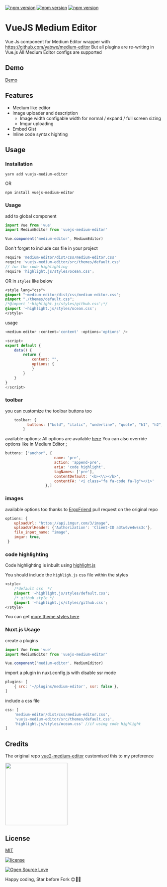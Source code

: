 [![npm version](https://badge.fury.io/js/vuejs-medium-editor.svg)](https://github.com/manuelgeek/vuejs-medium-editor)  [![npm version](https://badgen.net/npm/dt/vuejs-medium-editor)](https://github.com/manuelgeek/vuejs-medium-editor) [![npm version](https://badgen.net/npm/license/lodash)](https://github.com/manuelgeek/vuejs-medium-editor)
# VueJS Medium Editor

Vue Js component for Medium Editor wrapper with https://github.com/yabwe/medium-editor
But all plugins are re-writing in Vue.js
All Medium Editor configs are supported

## Demo
[Demo](https://manuelgeek.github.io/vuejs-medium-editor/)

## Features
- Medium like editor
- Image uploader and description
    - Image width configable width for normal / expand / full screen sizing
    - Imgur uploading 
- Embed Gist
- Inline code syntax highting

## Usage

### Installation

```
yarn add vuejs-medium-editor
```
OR 

```
npm install vuejs-medium-editor
```

### Usage

add to global component

```js
import Vue from 'vue'
import MediumEditor from 'vuejs-medium-editor'

Vue.component('medium-editor', MediumEditor)
```

Don't forget to include css file in your project
```js
require 'medium-editor/dist/css/medium-editor.css'
require 'vuejs-medium-editor/src/themes/default.css'
// for the code highlighting
require 'highlight.js/styles/ocean.css';
```
OR in `styles` like below

```css
<style lang="css">
@import "~medium-editor/dist/css/medium-editor.css";
@import "./themes/default.css";
/*@import '~highlight.js/styles/github.css';*/
@import '~highlight.js/styles/ocean.css';
</style>
```

usage

```js
<medium-editor :content='content' :options='options' />

<script>
export default {
    data() {
        return {
            content: "",
            options: {
            }
        }
    }
}
</script>
```
### toolbar
you can customize the toolbar buttons too 

```js
    toolbar: {
          buttons: ["bold", "italic", "underline", "quote", "h1", "h2", "h3", 'pre', 'unorderedlist']
        }
```
available options: All options are available [here](https://github.com/yabwe/medium-editor#mediumeditor-options)
You can also override options like in Medium Editor ;
 ```js
 buttons: ["anchor", {
                       name: 'pre',
                       action: 'append-pre',
                       aria: 'code highlight',
                       tagNames: ['pre'],
                       contentDefault: '<b><\\></b>',
                       contentFA: '<i class="fa fa-code fa-lg"></i>'
                   },]

 ```

### images

available options too thanks to [ErgoFriend](https://github.com/ErgoFriend) pull request on the original repo

```js
options: {
    uploadUrl: "https://api.imgur.com/3/image",
    uploadUrlHeader: {'Authorization': 'Client-ID a3tw6ve4wss3c'},
    file_input_name: "image",
    imgur: true,
 }

```

### code highlighting
Code highlighting is inbuilt using [highlight.js](https://github.com/highlightjs/highlight.js)

You should include the `highligh.js` css file within the styles
```css
<style>
    /*default css  */
    @import '~highlight.js/styles/default.css';
    /* github style */
    @import '~highlight.js/styles/github.css';
</style>
```

You can get [more theme styles here](https://highlightjs.org/static/demo/)


### Nuxt.js Usage

create a plugins

```js
import Vue from 'vue'
import MediumEditor from 'vuejs-medium-editor'

Vue.component('medium-editor', MediumEditor)
```

import a plugin in nuxt.config.js with disable ssr mode

```js
plugins: [
    { src: '~/plugins/medium-editor', ssr: false },
]
```

include a css file
```js
css: [
    'medium-editor/dist/css/medium-editor.css',
    'vuejs-medium-editor/src/themes/default.css',
    'highlight.js/styles/ocean.css' //if using code highlight
]
```

## Credits

The original repo [vue2-medium-editor](https://github.com/tui2tone/vue2-medium-editor)
customised this to my preference

[<img width=200 src="https://appslab.co.ke/assets/img/logo.png">](https://appslab.co.ke) 

## License

[MIT](LICENSE)

[![license](https://img.shields.io/github/license/mashape/apistatus.svg?style=for-the-badge)](#)

[![Open Source Love](https://badges.frapsoft.com/os/v2/open-source-200x33.png?v=103)](#)


Happy coding, Star before Fork 😊💪💯
